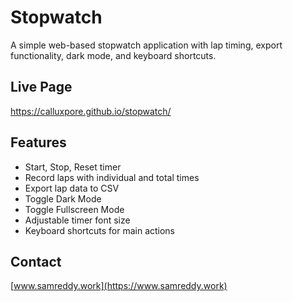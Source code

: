 # Stopwatch

A simple web-based stopwatch application with lap timing, export functionality, dark mode, and keyboard shortcuts.

## Live Page

https://calluxpore.github.io/stopwatch/

## Features

*   Start, Stop, Reset timer
*   Record laps with individual and total times
*   Export lap data to CSV
*   Toggle Dark Mode
*   Toggle Fullscreen Mode
*   Adjustable timer font size
*   Keyboard shortcuts for main actions

## Contact

[www.samreddy.work](https://www.samreddy.work) 